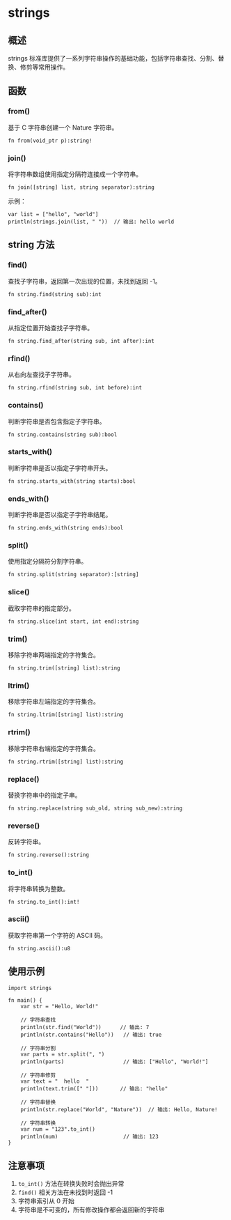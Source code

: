 # strings

## 概述
strings 标准库提供了一系列字符串操作的基础功能，包括字符串查找、分割、替换、修剪等常用操作。

## 函数

### from()
基于 C 字符串创建一个 Nature 字符串。

```nature
fn from(void_ptr p):string!
```

### join()
将字符串数组使用指定分隔符连接成一个字符串。

```nature
fn join([string] list, string separator):string
```

示例：
```nature
var list = ["hello", "world"]
println(strings.join(list, " "))  // 输出: hello world
```

## string 方法

### find()
查找子字符串，返回第一次出现的位置，未找到返回 -1。

```nature
fn string.find(string sub):int
```

### find_after()
从指定位置开始查找子字符串。

```nature
fn string.find_after(string sub, int after):int
```

### rfind()
从右向左查找子字符串。

```nature
fn string.rfind(string sub, int before):int
```

### contains()
判断字符串是否包含指定子字符串。

```nature
fn string.contains(string sub):bool
```

### starts_with()
判断字符串是否以指定子字符串开头。

```nature
fn string.starts_with(string starts):bool
```

### ends_with()
判断字符串是否以指定子字符串结尾。

```nature
fn string.ends_with(string ends):bool
```

### split()
使用指定分隔符分割字符串。

```nature
fn string.split(string separator):[string]
```

### slice()
截取字符串的指定部分。

```nature
fn string.slice(int start, int end):string
```

### trim()
移除字符串两端指定的字符集合。

```nature
fn string.trim([string] list):string
```

### ltrim()
移除字符串左端指定的字符集合。

```nature
fn string.ltrim([string] list):string
```

### rtrim()
移除字符串右端指定的字符集合。

```nature
fn string.rtrim([string] list):string
```

### replace()
替换字符串中的指定子串。

```nature
fn string.replace(string sub_old, string sub_new):string
```

### reverse()
反转字符串。

```nature
fn string.reverse():string
```

### to_int()
将字符串转换为整数。

```nature
fn string.to_int():int!
```

### ascii()
获取字符串第一个字符的 ASCII 码。

```nature
fn string.ascii():u8
```

## 使用示例

```nature
import strings

fn main() {
    var str = "Hello, World!"
    
    // 字符串查找
    println(str.find("World"))      // 输出: 7
    println(str.contains("Hello"))   // 输出: true
    
    // 字符串分割
    var parts = str.split(", ")
    println(parts)                   // 输出: ["Hello", "World!"]
    
    // 字符串修剪
    var text = "  hello  "
    println(text.trim([" "]))       // 输出: "hello"
    
    // 字符串替换
    println(str.replace("World", "Nature"))  // 输出: Hello, Nature!
    
    // 字符串转换
    var num = "123".to_int()
    println(num)                     // 输出: 123
}
```

## 注意事项
1. `to_int()` 方法在转换失败时会抛出异常
2. `find()` 相关方法在未找到时返回 -1
3. 字符串索引从 0 开始
4. 字符串是不可变的，所有修改操作都会返回新的字符串